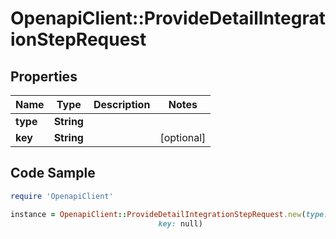 # OpenapiClient::ProvideDetailIntegrationStepRequest

## Properties

Name | Type | Description | Notes
------------ | ------------- | ------------- | -------------
**type** | **String** |  | 
**key** | **String** |  | [optional] 

## Code Sample

```ruby
require 'OpenapiClient'

instance = OpenapiClient::ProvideDetailIntegrationStepRequest.new(type: provide-detail,
                                 key: null)
```


